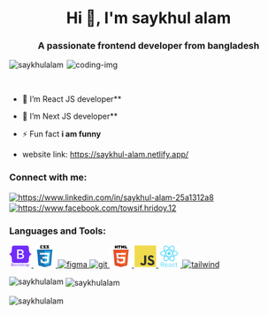 <h1 align="center">Hi 👋, I'm saykhul alam</h1>
<h3 align="center">A passionate frontend developer from bangladesh</h3>
<img align="right" alt="coding-img" width="400" src="https://miro.medium.com/v2/resize:fit:996/1*um19N_oeTKlmrHMov0O5bA.gif">

<p align="left"> <img src="https://komarev.com/ghpvc/?username=saykhulalam&label=Profile%20views&color=0e75b6&style=flat" alt="saykhulalam" /> </p>

<p align="left"> <a href="https://twitter.com/" target="blank"><img src="https://img.shields.io/twitter/follow/?logo=twitter&style=for-the-badge" alt="" /></a> </p>

- 🔭 I’m React JS developer**

- 🌱 I’m Next JS developer**

- ⚡ Fun fact **i am funny**

- website link: https://saykhul-alam.netlify.app/

<h3 align="left">Connect with me:</h3>
<p align="left">
<a href="https://linkedin.com/in/https://www.linkedin.com/in/saykhul-alam-25a1312a8" target="blank"><img align="center" src="https://raw.githubusercontent.com/rahuldkjain/github-profile-readme-generator/master/src/images/icons/Social/linked-in-alt.svg" alt="https://www.linkedin.com/in/saykhul-alam-25a1312a8" height="30" width="40" /></a>
<a href="https://fb.com/https://www.facebook.com/towsif.hridoy.12" target="blank"><img align="center" src="https://raw.githubusercontent.com/rahuldkjain/github-profile-readme-generator/master/src/images/icons/Social/facebook.svg" alt="https://www.facebook.com/towsif.hridoy.12" height="30" width="40" /></a>
</p>

<h3 align="left">Languages and Tools:</h3>
<p align="left"> <a href="https://getbootstrap.com" target="_blank" rel="noreferrer"> <img src="https://raw.githubusercontent.com/devicons/devicon/master/icons/bootstrap/bootstrap-plain-wordmark.svg" alt="bootstrap" width="40" height="40"/> </a> <a href="https://www.w3schools.com/css/" target="_blank" rel="noreferrer"> <img src="https://raw.githubusercontent.com/devicons/devicon/master/icons/css3/css3-original-wordmark.svg" alt="css3" width="40" height="40"/> </a> <a href="https://www.figma.com/" target="_blank" rel="noreferrer"> <img src="https://www.vectorlogo.zone/logos/figma/figma-icon.svg" alt="figma" width="40" height="40"/> </a> <a href="https://git-scm.com/" target="_blank" rel="noreferrer"> <img src="https://www.vectorlogo.zone/logos/git-scm/git-scm-icon.svg" alt="git" width="40" height="40"/> </a> <a href="https://www.w3.org/html/" target="_blank" rel="noreferrer"> <img src="https://raw.githubusercontent.com/devicons/devicon/master/icons/html5/html5-original-wordmark.svg" alt="html5" width="40" height="40"/> </a> <a href="https://developer.mozilla.org/en-US/docs/Web/JavaScript" target="_blank" rel="noreferrer"> <img src="https://raw.githubusercontent.com/devicons/devicon/master/icons/javascript/javascript-original.svg" alt="javascript" width="40" height="40"/> </a> <a href="https://reactjs.org/" target="_blank" rel="noreferrer"> <img src="https://raw.githubusercontent.com/devicons/devicon/master/icons/react/react-original-wordmark.svg" alt="react" width="40" height="40"/> </a> <a href="https://tailwindcss.com/" target="_blank" rel="noreferrer"> <img src="https://www.vectorlogo.zone/logos/tailwindcss/tailwindcss-icon.svg" alt="tailwind" width="40" height="40"/> </a> </p>

<p><img align="left" src="https://github-readme-stats.vercel.app/api/top-langs?username=saykhulalam&show_icons=true&locale=en&layout=compact" alt="saykhulalam" /></p>

<p>&nbsp;<img align="center" src="https://github-readme-stats.vercel.app/api?username=saykhulalam&show_icons=true&locale=en" alt="saykhulalam" /></p>

<p><img align="center" src="https://github-readme-streak-stats.herokuapp.com/?user=saykhulalam&" alt="saykhulalam" /></p>
